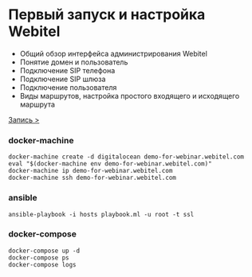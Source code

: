 # Первый запуск и настройка Webitel

- Общий обзор интерфейса администрирования Webitel
- Понятие домен и пользователь
- Подключение SIP телефона
- Подключение SIP шлюза
- Подключение пользователя
- Виды маршрутов, настройка простого входящего и исходящего маршрута

[Запись >](https://vimeo.com/146881253) 

### docker-machine

	docker-machine create -d digitalocean demo-for-webinar.webitel.com
	eval "$(docker-machine env demo-for-webinar.webitel.com)"
	docker-machine ip demo-for-webinar.webitel.com
	docker-machine ssh demo-for-webinar.webitel.com

### ansible

	ansible-playbook -i hosts playbook.ml -u root -t ssl

### docker-compose

	docker-compose up -d
	docker-compose ps
	docker-compose logs
